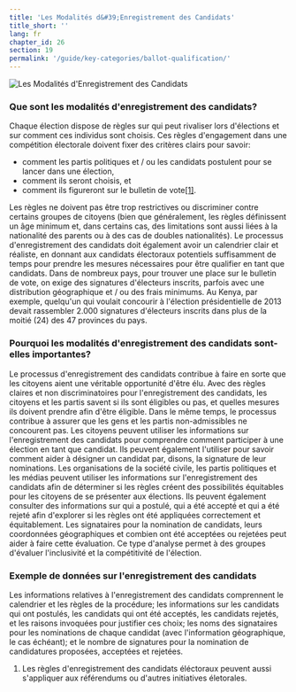 ```yaml
---
title: 'Les Modalités d&#39;Enregistrement des Candidats'
title_short: ''
lang: fr
chapter_id: 26
section: 19
permalink: '/guide/key-categories/ballot-qualification/'
---
```


![Les Modalités d'Enregistrement des Candidats](/images/inventory/categories/ballot-qualification.png)

### Que sont les modalités d'enregistrement des candidats?

Chaque élection dispose de règles sur qui peut rivaliser lors d'élections et sur comment ces individus sont choisis. Ces règles d'engagement dans une compétition électorale doivent fixer des critères clairs pour savoir:

*   comment les partis politiques et / ou les candidats postulent pour se lancer dans une élection,
*   comment ils seront choisis, et
*   comment ils figureront sur le bulletin de vote[\[1\]](#footnote-1).

Les règles ne doivent pas être trop restrictives ou discriminer contre certains groupes de citoyens (bien que généralement, les règles définissent un âge minimum et, dans certains cas, des limitations sont aussi liées à la nationalité des parents ou à des cas de doubles nationalités). Le processus d'enregistrement des candidats doit également avoir un calendrier clair et réaliste, en donnant aux candidats électoraux potentiels suffisamment de temps pour prendre les mesures nécessaires pour être qualifier en tant que candidats. Dans de nombreux pays, pour trouver une place sur le bulletin de vote, on exige des signatures d'électeurs inscrits, parfois avec une distribution géographique et / ou des frais minimums. Au Kenya, par exemple, quelqu'un qui voulait concourir à l'élection présidentielle de 2013 devait rassembler 2.000 signatures d'électeurs inscrits dans plus de la moitié (24) des 47 provinces du pays.

### Pourquoi les modalités d'enregistrement des candidats sont-elles importantes?

Le processus d'enregistrement des candidats contribue à faire en sorte que les citoyens aient une véritable opportunité d'être élu. Avec des règles claires et non discriminatoires pour l'enregistrement des candidats, les citoyens et les partis savent si ils sont éligibles ou pas, et quelles mesures ils doivent prendre afin d'être éligible. Dans le même temps, le processus contribue à assurer que les gens et les partis non-admissibles ne concourent pas. Les citoyens peuvent utiliser les informations sur l'enregistrement des candidats pour comprendre comment participer à une élection en tant que candidat. Ils peuvent également l'utiliser pour savoir comment aider à désigner un candidat par, disons, la signature de leur nominations. Les organisations de la société civile, les partis politiques et les médias peuvent utiliser les informations sur l'enregistrement des candidats afin de déterminer si les règles créent des possibilités équitables pour les citoyens de se présenter aux élections. Ils peuvent également consulter des informations sur qui a postulé, qui a été accepté et qui a été rejeté afin d'explorer si les règles ont été appliquées correctement et équitablement. Les signataires pour la nomination de candidats, leurs coordonnées géographiques et combien ont été acceptées ou rejetées peut aider à faire cette évaluation. Ce type d'analyse permet à des groupes d'évaluer l'inclusivité et la compétitivité de l'élection.

### Exemple de données sur l'enregistrement des candidats

Les informations relatives à l'enregistrement des candidats comprennent le calendrier et les règles de la procédure; les informations sur les candidats qui ont postulés, les candidats qui ont été acceptés, les candidats rejetés, et les raisons invoquées pour justifier ces choix; les noms des signataires pour les nominations de chaque candidat (avec l'information géographique, le cas échéant); et le nombre de signatures pour la nomination de candidatures proposées, acceptées et rejetées.

1.  [](#reference-1)Les règles d'enregistrement des candidats éléctoraux peuvent aussi s'appliquer aux référendums ou d'autres initiatives életorales.
